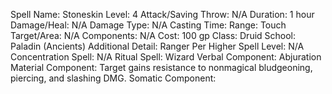 
Spell Name: Stoneskin
Level: 4
Attack/Saving Throw: N/A
Duration: 1 hour
Damage/Heal: N/A
Damage Type: N/A
Casting Time: 
Range: Touch
Target/Area: N/A
Components: N/A
Cost: 100 gp
Class: Druid
School:  Paladin (Ancients)
Additional Detail:  Ranger
Per Higher Spell Level: N/A
Concentration Spell: N/A
Ritual Spell:  Wizard
Verbal Component: Abjuration
Material Component: Target gains resistance to nonmagical bludgeoning, piercing, and slashing DMG.
Somatic Component: 
